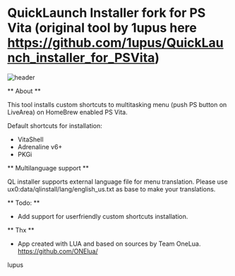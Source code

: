 # QuickLaunch Installer fork for PS Vita (original tool by 1upus here https://github.com/1upus/QuickLaunch_installer_for_PSVita)

![header](quicklaunch_preview.jpg)

** About **

This tool installs custom shortcuts to multitasking menu (push PS button on LiveArea) on HomeBrew enabled PS Vita.

Default shortcuts for installation:
- VitaShell
- Adrenaline v6+
- PKGi

** Multilanguage support **

QL installer supports external language file for menu translation. Please use ux0:data/qlinstall/lang/english_us.txt as base to make your translations.

** Todo: **

- Add support for userfriendly custom shortcuts installation.

** Thx **

- App created with LUA and based on sources by Team OneLua. https://github.com/ONElua/

lupus
